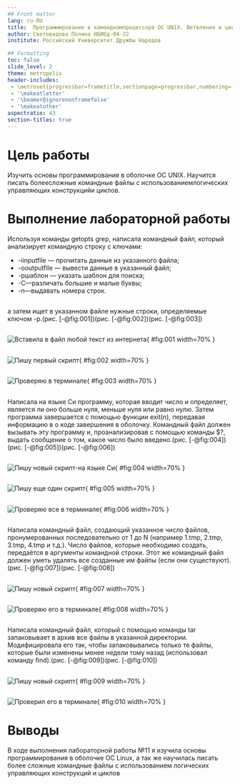 ```yaml
---
## Front matter
lang: ru-RU
title:  Программирование в командномпроцессоре ОС UNIX. Ветвления и циклы
author: Световидова Полина НБИбд-04-22
institute: Российский Университет Дружбы Народов

## Formatting
toc: false
slide_level: 2
theme: metropolis
header-includes: 
 - \metroset{progressbar=frametitle,sectionpage=progressbar,numbering=fraction}
 - '\makeatletter'
 - '\beamer@ignorenonframefalse'
 - '\makeatother'
aspectratio: 43
section-titles: true
---
```


# Цель работы

Изучить основы программирования в оболочке ОС UNIX. Научится писать болеесложные командные файлы с использованиемлогических управляющих конструкцийи циклов.

# Выполнение лабораторной работы

Используя команды getopts grep, написала командный файл, который анализирует командную строку с ключами:
- -iinputfile — прочитать данные из указанного файла;
- -ooutputfile — вывести данные в указанный файл;
- -pшаблон — указать шаблон для поиска;
- -C—различать большие и малые буквы;
- -n—выдавать номера строк.

##

а затем ищет в указанном файле нужные строки, определяемые ключом -p.(рис. [-@fig:001])(рис. [-@fig:002])(рис. [-@fig:003])

##

![Вставила в файл любой текст из интернета](image/1.png){ #fig:001 width=70% }

##

![Пишу первый скрипт](image/2.png){ #fig:002 width=70% }

##

![Проверяю в терминале](image/3.png){ #fig:003 width=70% }

##

Написала на языке Си программу, которая вводит число и определяет, является ли оно больше нуля, меньше нуля или равно нулю. Затем программа завершается с помощью функции exit(n), передавая информацию в о коде завершения в оболочку. Командный файл должен вызывать эту программу и, проанализировав с помощью команды $?, выдать сообщение о том, какое число было введено.(рис. [-@fig:004])(рис. [-@fig:005])(рис. [-@fig:006])

##

![Пишу новый скрипт-на языке Си](image/4.png){ #fig:004 width=70% }

##

![Пишу еще один скрипт](image/5.png){ #fig:005 width=70% }

##

![Проверяю все в терминале](image/6.png){ #fig:006 width=70% }

##

Написала командный файл, создающий указанное число файлов, пронумерованных последовательно от 1 до N (например 1.tmp, 2.tmp, 3.tmp, 4.tmp и т.д.). Число файлов, которые необходимо создать, передаётся в аргументы командной строки. Этот же командный файл должен уметь удалять все созданные им файлы (если они существуют).(рис. [-@fig:007])(рис. [-@fig:008])
 
##

![Пишу новый скрипт](image/7.png){ #fig:007 width=70% }

##

![Проверяю его в терминале](image/8.png){ #fig:008 width=70% }

##

Написала командный файл, который с помощью команды tar запаковывает в архив все файлы в указанной директории. Модифицировала его так, чтобы запаковывались только те файлы, которые были изменены менее недели тому назад (использовал команду find).(рис. [-@fig:009])(рис. [-@fig:010])

##

![Пишу новый скрипт](image/9.png){ #fig:009 width=70% }

##

![Проверил его в терминале](image/10.png){ #fig:010 width=70% }

# Выводы

В ходе выполнения лабораторной работы №11 я изучила основы программирования в оболочке ОС Linux, а так же научилась писать более сложные командные файлы с использованием логических управляющих конструкций и циклов


